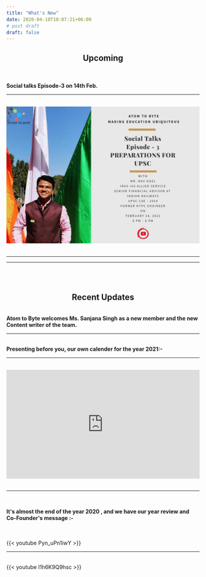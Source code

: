 ```yaml
---
title: "What's New"
date: 2020-04-18T10:07:21+06:00
# post draft
draft: false
---
```

<h2><center>Upcoming</center></h2>
<br>
<br>
<b>Social talks Episode-3 on 14th Feb.</b>
<br>
<hr>
<br>
<div style="position: relative; height: auto; overflow: auto;">
  <img src="images/new1.jpeg" height="auto">
</div>
<br>
<hr>
<hr>
<br>
<br>
<h2><center>Recent Updates</center></h2>
<br>
<b>Atom to Byte welcomes Ms. Sanjana Singh as a new member and the new Content writer of the team.</b>
<br>
<hr>
<br>
<b>Presenting before you, our own calender for the year 2021:-</b>
<br>
<hr>
<br>
<div style="position: relative; padding-bottom: 56.25%; height: 0; overflow: hidden;">
  <iframe src="https://drive.google.com/file/d/1WY2G12Z4DusF5C4b_RDRAq0tFzv-IzV5/preview" style="position: absolute; top: 0; left: 0; width: 100%; height: 100%; border:0;" allowfullscreen="" title="YouTube Video"></iframe>
</div>
<br>
<hr>
<br>
<p><b>It's almost the end of the year 2020 , and we have our year review and Co-Founder's message :-</b></p>
<br>
<br>
{{< youtube Pyn_uPn1iwY >}}
<br>
<hr>
<br>
{{< youtube I1h6K9Q9hsc >}}
<br>
<br>



